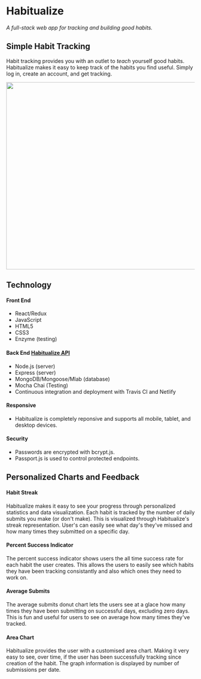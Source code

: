 # Habitualize

*A full-stack web app for tracking and building good habits.*

## Simple Habit Tracking

Habit tracking provides you with an outlet to *teach* yourself good habits. Habitualize makes it easy to keep track of the habits you find useful. Simply log in, create an account, and get tracking.

<img src='./images/habitualize-user-dashboard.png' width="800" height="500">

## Technology

#### Front End
- React/Redux
- JavaScript
- HTML5
- CSS3
- Enzyme (testing)

#### Back End [Habitualize API](https://github.com/jrvscm/habitualize-api)
- Node.js (server)
- Express (server)  
- MongoDB/Mongoose/Mlab (database) 
- Mocha Chai (Testing)
- Continuous integration and deployment with Travis CI and Netlify

#### Responsive
- Habitualize is completely reponsive and supports all mobile, tablet, and desktop devices.

#### Security
 - Passwords are encrypted with bcrypt.js.
 - Passport.js is used to control protected endpoints.

## Personalized Charts and Feedback  

#### Habit Streak

Habitualize makes it easy to see your progress through personalized statistics and data visualization. Each habit is tracked by the number of daily submits you make (or don't make). This is visualized through Habitualize's streak representation. User's can easily see what day's they've missed and how many times they submitted on a specific day.  

#### Percent Success Indicator

The percent success indicator shows users the all time success rate for each habit the user creates. This allows the users to easily see which habits they have been tracking consistantly and also which ones they need to work on.

#### Average Submits

The average submits donut chart lets the users see at a glace how many times they have been submitting on successful days, excluding zero days. This is fun and useful for users to see on average how many times they've tracked.

#### Area Chart

Habitualize provides the user with a customised area chart. Making it very easy to see, over time, if the user has been successfully tracking since creation of the habit. The graph information is displayed by number of submissions per date.



